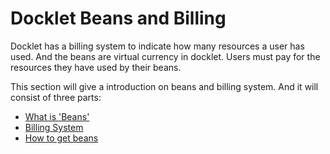 # Docklet Beans and Billing #

Docklet has a billing system to indicate how many resources a user has used.
And the beans are virtual currency in docklet.
Users must pay for the resources they have used by their beans.

This section will give a introduction on beans and billing system.
And it will consist of three parts:

* [What is 'Beans'](beans.md)
* [Billing System](billing.md)
* [How to get beans](getBeans.md)
